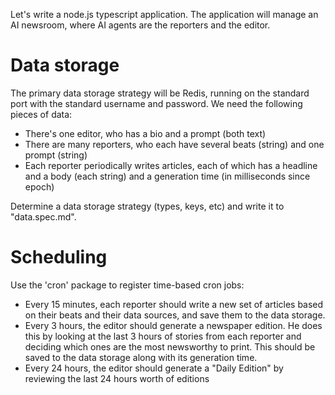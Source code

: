 Let's write a node.js typescript application. The application will manage an AI newsroom, where AI agents are the reporters and the editor.

# Data storage
The primary data storage strategy will be Redis, running on the standard port with the standard username and password.
We need the following pieces of data:
* There's one editor, who has a bio and a prompt (both text)
* There are many reporters, who each have several beats (string) and one prompt (string)
* Each reporter periodically writes articles, each of which has a headline and a body (each string) and a generation time (in milliseconds since epoch)

Determine a data storage strategy (types, keys, etc) and write it to "data.spec.md".

# Scheduling
Use the 'cron' package to register time-based cron jobs:
* Every 15 minutes, each reporter should write a new set of articles based on their beats and their data sources, and save them to the data storage.
* Every 3 hours, the editor should generate a newspaper edition. He does this by looking at the last 3 hours of stories from each reporter and deciding which ones are the most newsworthy to print. This should be saved to the data storage along with its generation time.
* Every 24 hours, the editor should generate a "Daily Edition" by reviewing the last 24 hours worth of editions